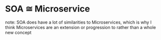 #  SOA &#8773; Microservice

note:
    SOA does have a lot of similarities to Microservices, which is why I think Microservices are an extension or progression to rather than a whole new concept
